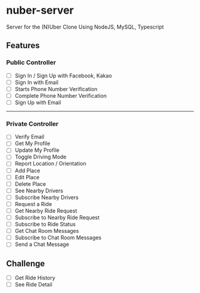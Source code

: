 # nuber-server

Server for the (N)Uber Clone Using NodeJS, MySQL, Typescript

## Features

### Public Controller

- [ ] Sign In / Sign Up with Facebook, Kakao
- [ ] Sign In with Email
- [ ] Starts Phone Number Verification
- [ ] Complete Phone Number Verification
- [ ] Sign Up with Email

---

### Private Controller

- [ ] Verify Email
- [ ] Get My Profile
- [ ] Update My Profile
- [ ] Toggle Driving Mode
- [ ] Report Location / Orientation
- [ ] Add Place
- [ ] Edit Place
- [ ] Delete Place
- [ ] See Nearby Drivers
- [ ] Subscribe Nearby Drivers
- [ ] Request a Ride
- [ ] Get Nearby Ride Request
- [ ] Subscribe to Nearby Ride Request
- [ ] Subscribe to Ride Status
- [ ] Get Chat Room Messages
- [ ] Subscribe to Chat Room Messages
- [ ] Send a Chat Message

## Challenge

- [ ] Get Ride History
- [ ] See Ride Detail
